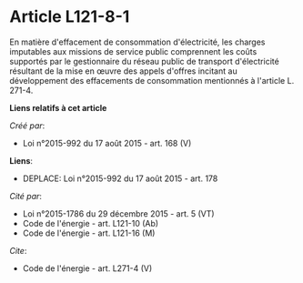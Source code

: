 # Article L121-8-1

En matière d'effacement de consommation d'électricité, les charges imputables aux missions de service public comprennent les
coûts supportés par le gestionnaire du réseau public de transport d'électricité résultant de la mise en œuvre des appels
d'offres incitant au développement des effacements de consommation mentionnés à l'article L. 271-4.

**Liens relatifs à cet article**

_Créé par_:

  - Loi n°2015-992 du 17 août 2015 - art. 168 (V)

**Liens**:

  - DEPLACE: Loi n°2015-992 du 17 août 2015 - art. 178

_Cité par_:

  - Loi n°2015-1786 du 29 décembre 2015 - art. 5 (VT)
  - Code de l'énergie - art. L121-10 (Ab)
  - Code de l'énergie - art. L121-16 (M)

_Cite_:

  - Code de l'énergie - art. L271-4 (V)
